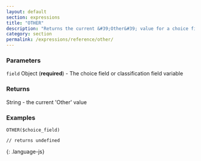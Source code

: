 ```yaml
---
layout: default
section: expressions
title: "OTHER"
description: "Returns the current &#39;Other&#39; value for a choice field or classification field"
category: section
permalink: /expressions/reference/other/
---
```


### Parameters

`field` Object (__required__) - The choice field or classification field variable

### Returns

String - the current 'Other' value

### Examples

~~~
OTHER($choice_field)

// returns undefined
~~~
{: .language-js}